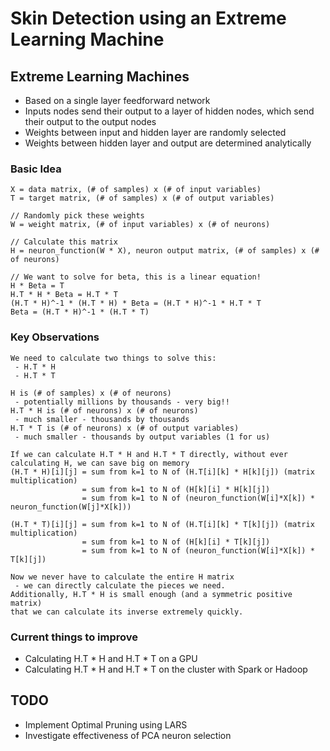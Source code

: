 # Skin Detection using an Extreme Learning Machine

## Extreme Learning Machines
 - Based on a single layer feedforward network
 - Inputs nodes send their output to a layer of hidden nodes, which send their output to the output nodes
 - Weights between input and hidden layer are randomly selected
 - Weights between hidden layer and output are determined analytically
   
### Basic Idea
```
X = data matrix, (# of samples) x (# of input variables)
T = target matrix, (# of samples) x (# of output variables)

// Randomly pick these weights
W = weight matrix, (# of input variables) x (# of neurons)

// Calculate this matrix
H = neuron_function(W * X), neuron output matrix, (# of samples) x (# of neurons)

// We want to solve for beta, this is a linear equation!
H * Beta = T 
H.T * H * Beta = H.T * T
(H.T * H)^-1 * (H.T * H) * Beta = (H.T * H)^-1 * H.T * T
Beta = (H.T * H)^-1 * (H.T * T)
```

### Key Observations
```
We need to calculate two things to solve this:
 - H.T * H
 - H.T * T
 
H is (# of samples) x (# of neurons)
 - potentially millions by thousands - very big!!
H.T * H is (# of neurons) x (# of neurons)
 - much smaller - thousands by thousands
H.T * T is (# of neurons) x (# of output variables)
 - much smaller - thousands by output variables (1 for us)
 
If we can calculate H.T * H and H.T * T directly, without ever calculating H, we can save big on memory
(H.T * H)[i][j] = sum from k=1 to N of (H.T[i][k] * H[k][j]) (matrix multiplication)
                = sum from k=1 to N of (H[k][i] * H[k][j])
                = sum from k=1 to N of (neuron_function(W[i]*X[k]) * neuron_function(W[j]*X[k]))
                
(H.T * T)[i][j] = sum from k=1 to N of (H.T[i][k] * T[k][j]) (matrix multiplication)
                = sum from k=1 to N of (H[k][i] * T[k][j])
                = sum from k=1 to N of (neuron_function(W[i]*X[k]) * T[k][j])
                
Now we never have to calculate the entire H matrix 
 - we can directly calculate the pieces we need. 
Additionally, H.T * H is small enough (and a symmetric positive matrix) 
that we can calculate its inverse extremely quickly.
```

### Current things to improve
 - Calculating H.T * H and H.T * T on a GPU
 - Calculating H.T * H and H.T * T on the cluster with Spark or Hadoop

## TODO
 - Implement Optimal Pruning using LARS
 - Investigate effectiveness of PCA neuron selection
